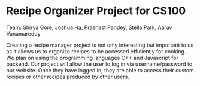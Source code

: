 # Recipe Organizer Project for CS100
Team: Shirya Gore, Joshua Ha, Prashast Pandey, Stella Park, Aarav Vanamareddy

Creating a recipe manager project is not only interesting but important to us as it allows us to organize recipes to be accessed efficiently for cooking.
We plan on using the programming languages C++ and Javascript for backend. Our project will allow the user to log in via username/password to our website. Once they have logged in, they are able to access their custom recipes or other recipes produced by other users.
